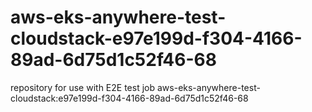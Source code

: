# aws-eks-anywhere-test-cloudstack-e97e199d-f304-4166-89ad-6d75d1c52f46-68
repository for use with E2E test job aws-eks-anywhere-test-cloudstack:e97e199d-f304-4166-89ad-6d75d1c52f46-68
